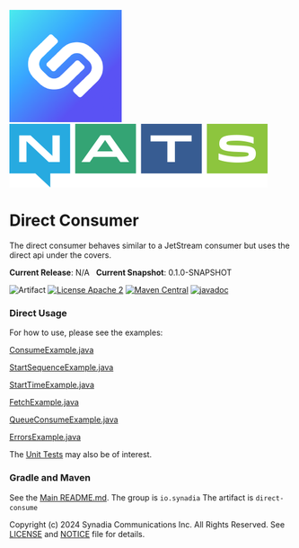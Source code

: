 ![Synadia](src/main/javadoc/images/synadia-logo.png) &nbsp;&nbsp;&nbsp;&nbsp; ![NATS](src/main/javadoc/images/large-logo.png)

# Direct Consumer

The direct consumer behaves similar to a JetStream consumer but uses the direct api under the covers. 

**Current Release**: N/A &nbsp; **Current Snapshot**: 0.1.0-SNAPSHOT

![Artifact](https://img.shields.io/badge/Artifact-io.synadia:direct--consumer-00BC8E?labelColor=grey&style=flat)
[![License Apache 2](https://img.shields.io/badge/License-Apache2-blue.svg)](https://www.apache.org/licenses/LICENSE-2.0)
[![Maven Central](https://maven-badges.herokuapp.com/maven-central/io.synadia/direct-consumer/badge.svg)](https://maven-badges.herokuapp.com/maven-central/io.synadia/direct-consumer)
[![javadoc](https://javadoc.io/badge2/io.synadia/direct-consumer/javadoc.svg)](https://javadoc.io/doc/io.synadia/direct-consumer)

### Direct Usage

For how to use, please see the examples:

[ConsumeExample.java](src/examples/java/io/synadia/examples/ConsumeExample.java)

[StartSequenceExample.java](src/examples/java/io/synadia/examples/StartSequenceExample.java)

[StartTimeExample.java](src/examples/java/io/synadia/examples/StartTimeExample.java)

[FetchExample.java](src/examples/java/io/synadia/examples/FetchExample.java)

[QueueConsumeExample.java](src/examples/java/io/synadia/examples/QueueConsumeExample.java)

[ErrorsExample.java](src/examples/java/io/synadia/examples/ErrorsExample.java)

The [Unit Tests](src/test/java/io/synadia/jnats/extension/DirectConsumerTests.java) may also be of interest.

### Gradle and Maven

See the [Main README.md](../README.md). The group is `io.synadia` The artifact is `direct-consume`

Copyright (c) 2024 Synadia Communications Inc. All Rights Reserved.
See [LICENSE](LICENSE) and [NOTICE](NOTICE) file for details.
